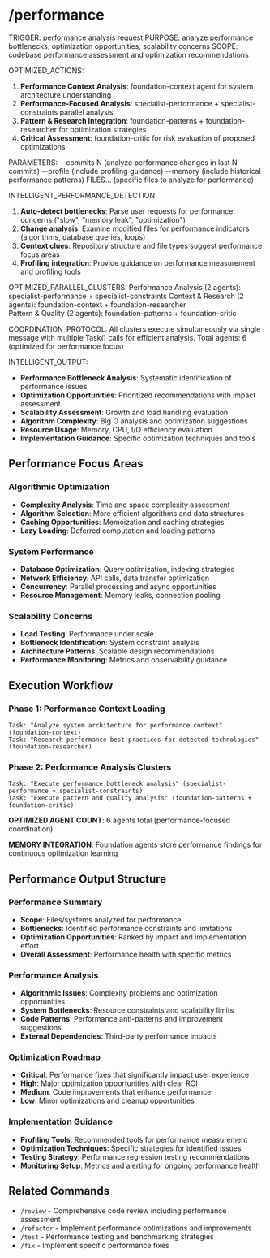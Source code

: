 # /performance

TRIGGER: performance analysis request
PURPOSE: analyze performance bottlenecks, optimization opportunities, scalability concerns
SCOPE: codebase performance assessment and optimization recommendations

OPTIMIZED_ACTIONS:
1. **Performance Context Analysis**: foundation-context agent for system architecture understanding
2. **Performance-Focused Analysis**: specialist-performance + specialist-constraints parallel analysis
3. **Pattern & Research Integration**: foundation-patterns + foundation-researcher for optimization strategies
4. **Critical Assessment**: foundation-critic for risk evaluation of proposed optimizations

PARAMETERS:
--commits N (analyze performance changes in last N commits)
--profile (include profiling guidance)
--memory (include historical performance patterns)
FILES... (specific files to analyze for performance)

INTELLIGENT_PERFORMANCE_DETECTION:
1. **Auto-detect bottlenecks**: Parse user requests for performance concerns ("slow", "memory leak", "optimization")
2. **Change analysis**: Examine modified files for performance indicators (algorithms, database queries, loops)
3. **Context clues**: Repository structure and file types suggest performance focus areas
4. **Profiling integration**: Provide guidance on performance measurement and profiling tools

OPTIMIZED_PARALLEL_CLUSTERS:
Performance Analysis (2 agents): specialist-performance + specialist-constraints
Context & Research (2 agents): foundation-context + foundation-researcher  
Pattern & Quality (2 agents): foundation-patterns + foundation-critic

COORDINATION_PROTOCOL: All clusters execute simultaneously via single message with multiple Task() calls for efficient analysis. Total agents: 6 (optimized for performance focus)

INTELLIGENT_OUTPUT:
- **Performance Bottleneck Analysis**: Systematic identification of performance issues
- **Optimization Opportunities**: Prioritized recommendations with impact assessment
- **Scalability Assessment**: Growth and load handling evaluation
- **Algorithm Complexity**: Big O analysis and optimization suggestions
- **Resource Usage**: Memory, CPU, I/O efficiency evaluation
- **Implementation Guidance**: Specific optimization techniques and tools

## Performance Focus Areas

### Algorithmic Optimization
- **Complexity Analysis**: Time and space complexity assessment
- **Algorithm Selection**: More efficient algorithms and data structures
- **Caching Opportunities**: Memoization and caching strategies
- **Lazy Loading**: Deferred computation and loading patterns

### System Performance
- **Database Optimization**: Query optimization, indexing strategies
- **Network Efficiency**: API calls, data transfer optimization
- **Concurrency**: Parallel processing and async opportunities
- **Resource Management**: Memory leaks, connection pooling

### Scalability Concerns
- **Load Testing**: Performance under scale
- **Bottleneck Identification**: System constraint analysis
- **Architecture Patterns**: Scalable design recommendations
- **Performance Monitoring**: Metrics and observability guidance

## Execution Workflow

### Phase 1: Performance Context Loading
```
Task: "Analyze system architecture for performance context" (foundation-context)
Task: "Research performance best practices for detected technologies" (foundation-researcher)
```

### Phase 2: Performance Analysis Clusters
```
Task: "Execute performance bottleneck analysis" (specialist-performance + specialist-constraints)
Task: "Execute pattern and quality analysis" (foundation-patterns + foundation-critic)
```

**OPTIMIZED AGENT COUNT**: 6 agents total (performance-focused coordination)

**MEMORY INTEGRATION**: Foundation agents store performance findings for continuous optimization learning

## Performance Output Structure

### Performance Summary
- **Scope**: Files/systems analyzed for performance
- **Bottlenecks**: Identified performance constraints and limitations
- **Optimization Opportunities**: Ranked by impact and implementation effort
- **Overall Assessment**: Performance health with specific metrics

### Performance Analysis
- **Algorithmic Issues**: Complexity problems and optimization opportunities
- **System Bottlenecks**: Resource constraints and scalability limits
- **Code Patterns**: Performance anti-patterns and improvement suggestions
- **External Dependencies**: Third-party performance impacts

### Optimization Roadmap
- **Critical**: Performance fixes that significantly impact user experience
- **High**: Major optimization opportunities with clear ROI
- **Medium**: Code improvements that enhance performance
- **Low**: Minor optimizations and cleanup opportunities

### Implementation Guidance
- **Profiling Tools**: Recommended tools for performance measurement
- **Optimization Techniques**: Specific strategies for identified issues
- **Testing Strategy**: Performance regression testing recommendations
- **Monitoring Setup**: Metrics and alerting for ongoing performance health

## Related Commands

- `/review` - Comprehensive code review including performance assessment
- `/refactor` - Implement performance optimizations and improvements
- `/test` - Performance testing and benchmarking strategies
- `/fix` - Implement specific performance fixes